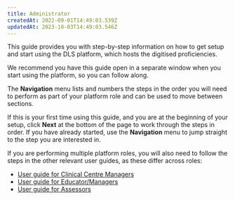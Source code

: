 ```yaml
---
title: Administrator
createdAt: 2022-09-01T14:49:03.539Z
updatedAt: 2023-10-03T14:49:03.546Z
---
```

This guide provides you with step-by-step information on how to get setup and start using the DLS platform, which hosts the digitised proficiencies.  

We recommend you have this guide open in a separate window when you start using the platform, so you can follow along.  

The **Navigation** menu lists and numbers the steps in the order you will need to perform as part of your platform role and can be used to move between sections.  

If this is your first time using this guide, and you are at the beginning of your setup, click **Next** at the bottom of the page to work through the steps in order. If you have already started, use the **Navigation** menu to jump straight to the step you are interested in. 

If you are performing multiple platform roles, you will also need to follow the steps in the other relevant user guides, as these differ across roles:

- [User guide for Clinical Centre Managers](/user-guide/centremanager)
- [User guide for Educator/Managers](/user-guide/educator)
- [User guide for Assessors](/user-guide/assessor)